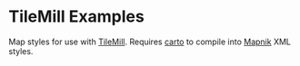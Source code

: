 # TileMill Examples

Map styles for use with [TileMill][1]. Requires [carto][2] to compile into [Mapnik][3] XML styles.

[1]: http://github.com/developmentseed/TileMill
[2]: http://github.com/mapbox/carto
[3]: http://mapnik.org/
